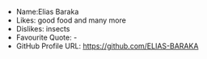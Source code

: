 - Name:Elias Baraka
- Likes: good food and many more
- Dislikes: insects 
- Favourite Quote: -
- GitHub Profile URL: https://github.com/ELIAS-BARAKA
